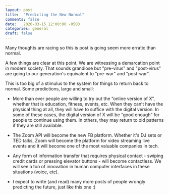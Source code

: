 ```yaml
---
layout: post
title:  "Predicting the New Normal"
comments: false
date:   2020-03-15 12:00:00 -0500
categories: general
draft: false
---
```


Many thoughts are racing so this is post is going seem more erratic than normal. 

A few things are clear at this point. We are witnessing a demarcation point in modern society. That sounds grandiose but "pre-virus" and "post-virus" are going to our generation's equivalent to "pre-war" and "post-war".

This is too big of a stimulus to the system for things to return back to normal. Some predictions, large and small:

- More than ever people are willing to try out the “online version of X”, whether that is education, fitness, events, etc. When they can’t have the physical thing at all, they will have to suffice with the digital version. In some of these cases, the digital version of X will be “good enough” for people to continue using them. In others, they may return to old patterns if they are still available.
 
- The Zoom API will become the new FB platform. Whether it's DJ sets or TED talks, Zoom will become the platform for video streaming live events and it will become one of the most valuable companies in tech.

- Any form of information transfer that requires physical contact - swiping credit cards or pressing elevator buttons - will become contactless. We will see a ton of innovation in human computer interfaces in these situations (voice, etc).

- I expect to write (and read) many more posts of people wrongly predicting the future, just like this one :)


